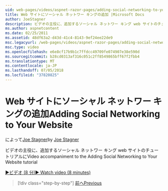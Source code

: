 ```yaml
---
uid: web-pages/videos/aspnet-razor-pages/adding-social-networking-to-your-website
title: Web サイトにソーシャル ネットワー キングの追加 |Microsoft Docs
author: JoeStagner
description: ビデオの主役に、追加するソーシャル ネットワー キング web サイトのチュートリアルに
ms.author: aspnetcontent
ms.date: 02/25/2011
ms.assetid: 48df63a2-d43d-41c4-8143-9ef24ee22de9
msc.legacyurl: /web-pages/videos/aspnet-razor-pages/adding-social-networking-to-your-website
msc.type: video
ms.openlocfilehash: e6e8cf17b9b1c7ffdcc49709fe074907e38e590d
ms.sourcegitcommit: b28cd0313af316c051c2ff8549865bff67f2fbb4
ms.translationtype: MT
ms.contentlocale: ja-JP
ms.lasthandoff: 07/05/2018
ms.locfileid: "37820825"
---
```

<a name="adding-social-networking-to-your-website"></a><span data-ttu-id="830d3-103">Web サイトにソーシャル ネットワー キングの追加</span><span class="sxs-lookup"><span data-stu-id="830d3-103">Adding Social Networking to Your Website</span></span>
====================
<span data-ttu-id="830d3-104">によって[Joe Stagner](https://github.com/JoeStagner)</span><span class="sxs-lookup"><span data-stu-id="830d3-104">by [Joe Stagner](https://github.com/JoeStagner)</span></span>

<span data-ttu-id="830d3-105">ビデオの主役に、追加するソーシャル ネットワー キング web サイトのチュートリアルに</span><span class="sxs-lookup"><span data-stu-id="830d3-105">Video accompaniment to the Adding Social Networking to Your Website tutorial</span></span>

[<span data-ttu-id="830d3-106">&#9654;ビデオ (8 分)</span><span class="sxs-lookup"><span data-stu-id="830d3-106">&#9654; Watch video (8 minutes)</span></span>](https://channel9.msdn.com/Blogs/ASP-NET-Site-Videos/adding-social-networking-to-your-website)

> [!div class="step-by-step"]
> [<span data-ttu-id="830d3-107">前へ</span><span class="sxs-lookup"><span data-stu-id="830d3-107">Previous</span></span>](adding-search-to-your-web-site.md)
